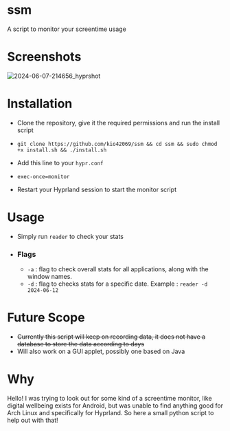 # ssm
A script to monitor your screentime usage

# Screenshots
![2024-06-07-214656_hyprshot](https://github.com/kio42069/ssm/assets/62372847/da911509-baae-4fc5-8473-ce25f8d6a042)


# Installation

- Clone the repository, give it the required permissions and run the install script
- `git clone https://github.com/kio42069/ssm && cd ssm && sudo chmod +x install.sh && ./install.sh`

- Add this line to your `hypr.conf`
- `exec-once=monitor`

- Restart your Hyprland session to start the monitor script 


# Usage
- Simply run `reader` to check your stats
- ### Flags
    - `-a` : flag to check overall stats for all applications, along with the window names.
    - `-d` : flag to checks stats for a specific date. Example : `reader -d 2024-06-12`

# Future Scope
- ~~Currently this script will keep on recording data, it does not have a database to store the data according to days~~
- Will also work on a GUI applet, possibly one based on Java

# Why
Hello! I was trying to look out for some kind of a screentime monitor, like digital wellbeing exists for Android, but was unable to find anything good for Arch Linux and specifically for Hyprland. So here a small python script to help out with that!
